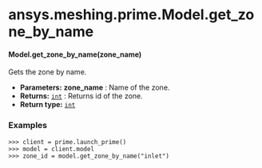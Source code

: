 # ansys.meshing.prime.Model.get_zone_by_name

<a id="ansys.meshing.prime.Model.get_zone_by_name"></a>

#### Model.get_zone_by_name(zone_name)

Gets the zone by name.

* **Parameters:**
  **zone_name**
  : Name of the zone.
* **Returns:**
  [`int`](https://docs.python.org/3.11/library/functions.html#int)
  : Returns id of the zone.
* **Return type:**
  [`int`](https://docs.python.org/3.11/library/functions.html#int)

### Examples

```pycon
>>> client = prime.launch_prime()
>>> model = client.model
>>> zone_id = model.get_zone_by_name("inlet")
```

<!-- !! processed by numpydoc !! -->
